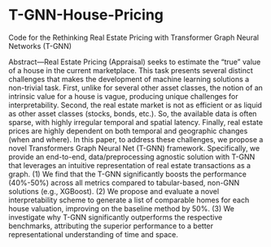 # T-GNN-House-Pricing
Code for the Rethinking Real Estate Pricing with Transformer Graph Neural Networks (T-GNN)   

Abstract—Real Estate Pricing (Appraisal) seeks to estimate the “true” value of a house in the current marketplace. This task presents several distinct challenges that makes the development of machine learning solutions a non-trivial task.  First, unlike for several other asset classes, the notion of an intrinsic value for a house is vague, producing unique challenges for interpretability. Second, the real estate market is not as efficient or as liquid as other asset classes (stocks, bonds, etc.). So, the available data is often sparse, with highly irregular temporal and spatial latency. Finally, real estate prices are highly dependent on both temporal and geographic changes (when and where). In this paper, to address these challenges, we propose a novel Transformers Graph Neural Net (T-GNN) framework. Specifically, we provide an end-to-end, data/preprocessing agnostic solution with T-GNN that leverages an intuitive representation of real estate transactions as a graph. (1) We find that the T-GNN significantly boosts the performance (40%-50%) across all metrics compared to tabular-based, non-GNN solutions (e.g., XGBoost). (2) We propose and evaluate a novel interpretability scheme to generate a list of comparable homes for each house valuation, improving on the baseline method by 50%. (3) We investigate why T-GNN significantly outperforms the respective benchmarks, attributing the superior performance to a better representational understanding of time and space.
